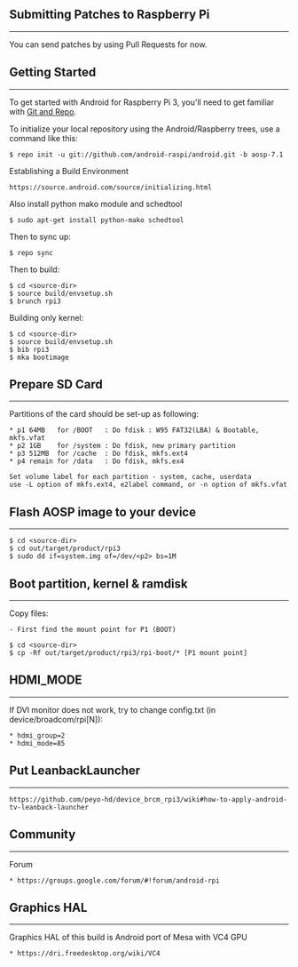 ## Submitting Patches to Raspberry Pi ##
------------------
You can send patches by using Pull Requests for now.

## Getting Started ##
---------------
To get started with Android for Raspberry Pi 3, you'll need to get
familiar with [Git and Repo](https://source.android.com/source/using-repo.html).

To initialize your local repository using the Android/Raspberry trees, use a command like this:

    $ repo init -u git://github.com/android-raspi/android.git -b aosp-7.1

Establishing a Build Environment

    https://source.android.com/source/initializing.html

Also install python mako module and schedtool

    $ sudo apt-get install python-mako schedtool

Then to sync up:

    $ repo sync

Then to build:

    $ cd <source-dir>
    $ source build/envsetup.sh
    $ brunch rpi3

Building only kernel:

    $ cd <source-dir>
    $ source build/envsetup.sh
    $ bib rpi3
    $ mka bootimage

## Prepare SD Card ##
---------------
Partitions of the card should be set-up as following:

    * p1 64MB   for /BOOT   : Do fdisk : W95 FAT32(LBA) & Bootable, mkfs.vfat
    * p2 1GB    for /system : Do fdisk, new primary partition
    * p3 512MB  for /cache  : Do fdisk, mkfs.ext4
    * p4 remain for /data   : Do fdisk, mkfs.ex4

    Set volume label for each partition - system, cache, userdata
    use -L option of mkfs.ext4, e2label command, or -n option of mkfs.vfat

## Flash AOSP image to your device ##
---------------

    $ cd <source-dir>
    $ cd out/target/product/rpi3
    $ sudo dd if=system.img of=/dev/<p2> bs=1M
  
## Boot partition, kernel & ramdisk ##
---------------
Copy files:

    - First find the mount point for P1 (BOOT)

    $ cd <source-dir>
    $ cp -Rf out/target/product/rpi3/rpi-boot/* [P1 mount point]

## HDMI_MODE ##
---------------
If DVI monitor does not work, try to change config.txt (in device/broadcom/rpi[N]):

    * hdmi_group=2
    * hdmi_mode=85

## Put LeanbackLauncher ##
---------------

    https://github.com/peyo-hd/device_brcm_rpi3/wiki#how-to-apply-android-tv-leanback-launcher

## Community ##
---------------
Forum

    * https://groups.google.com/forum/#!forum/android-rpi

## Graphics HAL ##
---------------
Graphics HAL of this build is Android port of Mesa with VC4 GPU

    * https://dri.freedesktop.org/wiki/VC4
